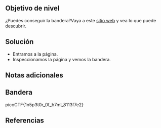 ## Objetivo de nivel
¿Puedes conseguir la bandera?Vaya a este [sitio web](http://saturn.picoctf.net:56849/) y vea lo que puede descubrir.

## Solución
- Entramos a la página.
- Inspeccionamos la página y vemos la bandera.

## Notas adicionales


## Bandera
picoCTF{1n5p3t0r_0f_h7ml_8113f7e2}

## Referencias


